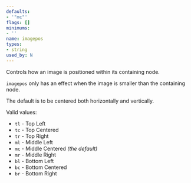 ```yaml
---
defaults:
- '"mc"'
flags: []
minimums:
- ''
name: imagepos
types:
- string
used_by: N
---
```

Controls how an image is positioned within its containing node.

`imagepos` only has an effect when the image is smaller than the containing node.

The default is to be centered both horizontally and vertically.

Valid values:

* `tl` - Top Left
* `tc` - Top Centered
* `tr` - Top Right
* `ml` - Middle Left
* `mc` - Middle Centered *(the default)*
* `mr` - Middle Right
* `bl` - Bottom Left
* `bc` - Bottom Centered
* `br` - Bottom Right
